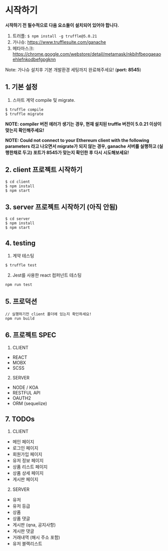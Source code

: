 # 시작하기

**시작하기 전 필수적으로 다음 요소들이 설치되어 있어야 합니다.**

1. 트러플: ```$ npm install -g truffle@5.0.21```
2. 가나슈: https://www.trufflesuite.com/ganache
3. 메타마스크: https://chrome.google.com/webstore/detail/metamask/nkbihfbeogaeaoehlefnkodbefgpgknn

Note: 가나슈 설치후 기본 개발환경 세팅까지 완료해주세요! (**port: 8545**)

## 1. 기본 설정

1. 스마트 계약 compile 및 migrate.
```
$ truffle compile
$ truffle migrate
```
**NOTE: compiler 버전 에러가 생기는 경우, 현재 설치된 truffle 버전이 5.0.21 이상이 맞는지 확인해주세요!**

**NOTE: Could not connect to your Ethereum client with the following parameters 라고 나오면서 migrate가 되지 않는 경우, ganache 서버를 실행하고 (실행한채로 두고) 포트가 8545가 맞는지 확인한 후 다시 시도해보세요!**

## 2. client 프로젝트 시작하기

```
$ cd client
$ npm install
$ npm start
```

## 3. server 프로젝트 시작하기 (아직 안됨)
```
$ cd server
$ npm install
$ npm start
```

## 4. testing
1. 계약 테스팅
```
$ truffle test
```

2. Jest를 사용한 react 컴퍼넌트 테스팅
```
npm run test
```

## 5. 프로덕션
```
// 실행하기전 client 폴더에 있는지 확인하세요!
npm run build
```

## 6. 프로젝트 SPEC
1. CLIENT
  - REACT
  - MOBX
  - SCSS
2. SERVER
  - NODE / KOA
  - RESTFUL API
  - OAUTH2
  - ORM (sequelize)

## 7. TODOs
1. CLIENT
  - 메인 페이지
  - 로그인 페이지
  - 회원가입 페이지
  - 유저 정보 페이지
  - 상품 리스트 페이지
  - 상품 상세 페이지
  - 게시판 페이지
2. SERVER
  - 유저
  - 유저 등급
  - 상품
  - 상품 댓글
  - 게시판 (qna, 공지사항)
  - 게시판 댓글
  - 거래내역 (해시 주소 포함)
  - 유저 블랙리스트
